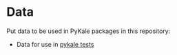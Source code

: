 # Data

Put data to be used in PyKale packages in this repository:

- Data for use in [pykale tests](https://github.com/pykale/pykale/tree/main/tests)
